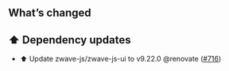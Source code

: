 ## What’s changed

## ⬆️ Dependency updates

- ⬆️ Update zwave-js/zwave-js-ui to v9.22.0 @renovate ([#716](https://github.com/hassio-addons/addon-zwave-js-ui/pull/716))

